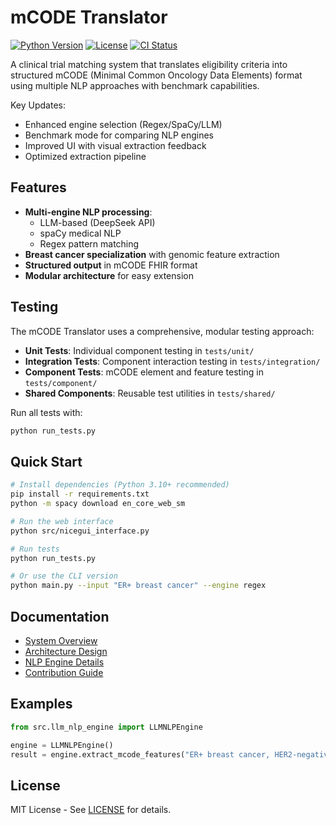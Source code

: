 # mCODE Translator

[![Python Version](https://img.shields.io/badge/python-3.9+-blue.svg)](https://www.python.org/downloads/)
[![License](https://img.shields.io/badge/license-MIT-green.svg)](LICENSE)
[![CI Status](https://github.com/yourusername/mcode-translator/actions/workflows/python-app.yml/badge.svg)](https://github.com/yourusername/mcode-translator/actions)

A clinical trial matching system that translates eligibility criteria into structured mCODE (Minimal Common Oncology Data Elements) format using multiple NLP approaches with benchmark capabilities.

Key Updates:
- Enhanced engine selection (Regex/SpaCy/LLM)
- Benchmark mode for comparing NLP engines
- Improved UI with visual extraction feedback
- Optimized extraction pipeline

## Features

- **Multi-engine NLP processing**:
  - LLM-based (DeepSeek API)
  - spaCy medical NLP
  - Regex pattern matching
- **Breast cancer specialization** with genomic feature extraction
- **Structured output** in mCODE FHIR format
- **Modular architecture** for easy extension

## Testing

The mCODE Translator uses a comprehensive, modular testing approach:

- **Unit Tests**: Individual component testing in `tests/unit/`
- **Integration Tests**: Component interaction testing in `tests/integration/`
- **Component Tests**: mCODE element and feature testing in `tests/component/`
- **Shared Components**: Reusable test utilities in `tests/shared/`

Run all tests with:
```bash
python run_tests.py
```

## Quick Start

```bash
# Install dependencies (Python 3.10+ recommended)
pip install -r requirements.txt
python -m spacy download en_core_web_sm

# Run the web interface
python src/nicegui_interface.py

# Run tests
python run_tests.py

# Or use the CLI version
python main.py --input "ER+ breast cancer" --engine regex
```

## Documentation

- [System Overview](system_documentation.md)
- [Architecture Design](mcode_translator_architecture.md) 
- [NLP Engine Details](nlp_criteria_parsing_design.md)
- [Contribution Guide](CONTRIBUTING.md)

## Examples

```python
from src.llm_nlp_engine import LLMNLPEngine

engine = LLMNLPEngine()
result = engine.extract_mcode_features("ER+ breast cancer, HER2-negative")
```

## License

MIT License - See [LICENSE](LICENSE) for details.